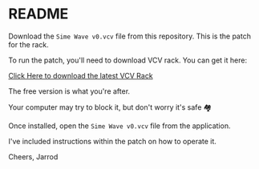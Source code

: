 # README

Download the `Sime Wave v0.vcv` file from this repository. This is the patch for the rack.  

To run the patch, you'll need to download VCV rack. You can get it here:

[Click Here to download the latest VCV Rack](https://vcvrack.com/Rack#get)

The free version is what you're after.

Your computer may try to block it, but don't worry it's safe :houses:

Once installed, open the `Sime Wave v0.vcv` file from the application.

I've included instructions within the patch on how to operate it.

Cheers,
Jarrod
